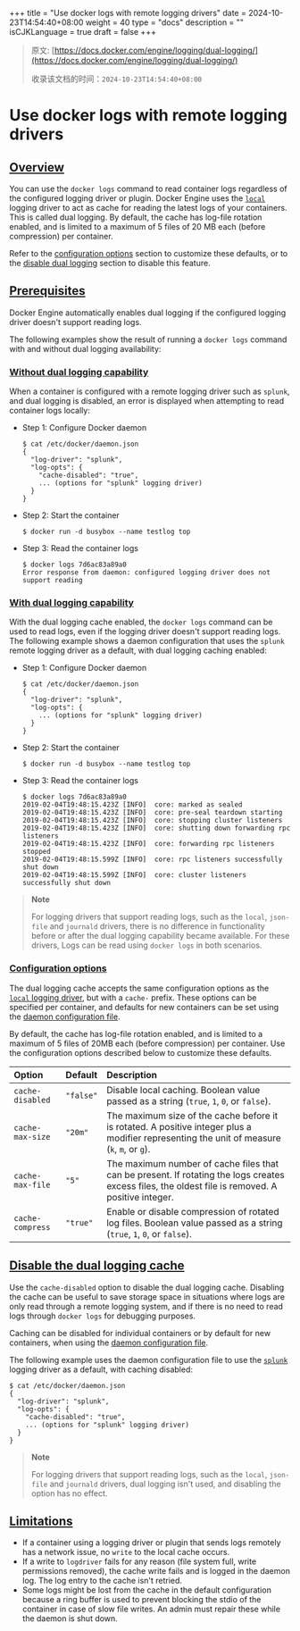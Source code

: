 +++
title = "Use docker logs with remote logging drivers"
date = 2024-10-23T14:54:40+08:00
weight = 40
type = "docs"
description = ""
isCJKLanguage = true
draft = false
+++

> 原文: [https://docs.docker.com/engine/logging/dual-logging/](https://docs.docker.com/engine/logging/dual-logging/)
>
> 收录该文档的时间：`2024-10-23T14:54:40+08:00`

# Use docker logs with remote logging drivers

## [Overview](https://docs.docker.com/engine/logging/dual-logging/#overview)

You can use the `docker logs` command to read container logs regardless of the configured logging driver or plugin. Docker Engine uses the [`local`](https://docs.docker.com/engine/logging/drivers/local/) logging driver to act as cache for reading the latest logs of your containers. This is called dual logging. By default, the cache has log-file rotation enabled, and is limited to a maximum of 5 files of 20 MB each (before compression) per container.

Refer to the [configuration options](https://docs.docker.com/engine/logging/dual-logging/#configuration-options) section to customize these defaults, or to the [disable dual logging](https://docs.docker.com/engine/logging/dual-logging/#disable-the-dual-logging-cache) section to disable this feature.

## [Prerequisites](https://docs.docker.com/engine/logging/dual-logging/#prerequisites)

Docker Engine automatically enables dual logging if the configured logging driver doesn't support reading logs.

The following examples show the result of running a `docker logs` command with and without dual logging availability:

### [Without dual logging capability](https://docs.docker.com/engine/logging/dual-logging/#without-dual-logging-capability)

When a container is configured with a remote logging driver such as `splunk`, and dual logging is disabled, an error is displayed when attempting to read container logs locally:

- Step 1: Configure Docker daemon

  

  ```console
  $ cat /etc/docker/daemon.json
  {
    "log-driver": "splunk",
    "log-opts": {
      "cache-disabled": "true",
      ... (options for "splunk" logging driver)
    }
  }
  ```

- Step 2: Start the container

  

  ```console
  $ docker run -d busybox --name testlog top
  ```

- Step 3: Read the container logs

  

  ```console
  $ docker logs 7d6ac83a89a0
  Error response from daemon: configured logging driver does not support reading
  ```

### [With dual logging capability](https://docs.docker.com/engine/logging/dual-logging/#with-dual-logging-capability)

With the dual logging cache enabled, the `docker logs` command can be used to read logs, even if the logging driver doesn't support reading logs. The following example shows a daemon configuration that uses the `splunk` remote logging driver as a default, with dual logging caching enabled:

- Step 1: Configure Docker daemon

  

  ```console
  $ cat /etc/docker/daemon.json
  {
    "log-driver": "splunk",
    "log-opts": {
      ... (options for "splunk" logging driver)
    }
  }
  ```

- Step 2: Start the container

  

  ```console
  $ docker run -d busybox --name testlog top
  ```

- Step 3: Read the container logs

  

  ```console
  $ docker logs 7d6ac83a89a0
  2019-02-04T19:48:15.423Z [INFO]  core: marked as sealed
  2019-02-04T19:48:15.423Z [INFO]  core: pre-seal teardown starting
  2019-02-04T19:48:15.423Z [INFO]  core: stopping cluster listeners
  2019-02-04T19:48:15.423Z [INFO]  core: shutting down forwarding rpc listeners
  2019-02-04T19:48:15.423Z [INFO]  core: forwarding rpc listeners stopped
  2019-02-04T19:48:15.599Z [INFO]  core: rpc listeners successfully shut down
  2019-02-04T19:48:15.599Z [INFO]  core: cluster listeners successfully shut down
  ```

> **Note**
>
> 
>
> For logging drivers that support reading logs, such as the `local`, `json-file` and `journald` drivers, there is no difference in functionality before or after the dual logging capability became available. For these drivers, Logs can be read using `docker logs` in both scenarios.

### [Configuration options](https://docs.docker.com/engine/logging/dual-logging/#configuration-options)

The dual logging cache accepts the same configuration options as the [`local` logging driver](https://docs.docker.com/engine/logging/drivers/local/), but with a `cache-` prefix. These options can be specified per container, and defaults for new containers can be set using the [daemon configuration file](https://docs.docker.com/reference/cli/dockerd/#daemon-configuration-file).

By default, the cache has log-file rotation enabled, and is limited to a maximum of 5 files of 20MB each (before compression) per container. Use the configuration options described below to customize these defaults.

| Option           | Default   | Description                                                  |
| :--------------- | :-------- | :----------------------------------------------------------- |
| `cache-disabled` | `"false"` | Disable local caching. Boolean value passed as a string (`true`, `1`, `0`, or `false`). |
| `cache-max-size` | `"20m"`   | The maximum size of the cache before it is rotated. A positive integer plus a modifier representing the unit of measure (`k`, `m`, or `g`). |
| `cache-max-file` | `"5"`     | The maximum number of cache files that can be present. If rotating the logs creates excess files, the oldest file is removed. A positive integer. |
| `cache-compress` | `"true"`  | Enable or disable compression of rotated log files. Boolean value passed as a string (`true`, `1`, `0`, or `false`). |

## [Disable the dual logging cache](https://docs.docker.com/engine/logging/dual-logging/#disable-the-dual-logging-cache)

Use the `cache-disabled` option to disable the dual logging cache. Disabling the cache can be useful to save storage space in situations where logs are only read through a remote logging system, and if there is no need to read logs through `docker logs` for debugging purposes.

Caching can be disabled for individual containers or by default for new containers, when using the [daemon configuration file](https://docs.docker.com/reference/cli/dockerd/#daemon-configuration-file).

The following example uses the daemon configuration file to use the [`splunk`](https://docs.docker.com/engine/logging/drivers/splunk/) logging driver as a default, with caching disabled:



```console
$ cat /etc/docker/daemon.json
{
  "log-driver": "splunk",
  "log-opts": {
    "cache-disabled": "true",
    ... (options for "splunk" logging driver)
  }
}
```

> **Note**
>
> 
>
> For logging drivers that support reading logs, such as the `local`, `json-file` and `journald` drivers, dual logging isn't used, and disabling the option has no effect.

## [Limitations](https://docs.docker.com/engine/logging/dual-logging/#limitations)

- If a container using a logging driver or plugin that sends logs remotely has a network issue, no `write` to the local cache occurs.
- If a write to `logdriver` fails for any reason (file system full, write permissions removed), the cache write fails and is logged in the daemon log. The log entry to the cache isn't retried.
- Some logs might be lost from the cache in the default configuration because a ring buffer is used to prevent blocking the stdio of the container in case of slow file writes. An admin must repair these while the daemon is shut down.
